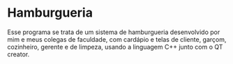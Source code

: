 # Hamburgueria
Esse programa se trata de um sistema de hamburgueria desenvolvido por mim e meus colegas de faculdade, com cardápio e telas de cliente, garçom, cozinheiro, gerente e de limpeza, usando a linguagem C++ junto com o QT creator.
